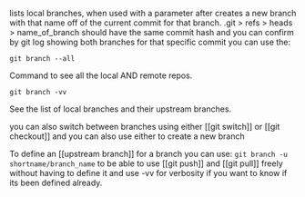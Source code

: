 lists local branches, when used with a parameter after creates a new branch with that name off of the current commit for that branch. .git > refs > heads > name_of_branch should have the same commit hash and you can confirm by git log showing both branches for that specific commit you can use the:

```
git branch --all
```
Command to see all the local AND remote repos.

```
git branch -vv
```

See the list of local branches and their upstream branches.

you can also switch between branches using either [[git switch]] or [[git checkout]] and you can also use either to create a new branch

To define an [[upstream branch]] for a branch you can use:
`git branch -u shortname/branch_name`
to be able to use [[git push]] and [[git pull]] freely without having to define it and use -vv for verbosity if you want to know if its been defined already.